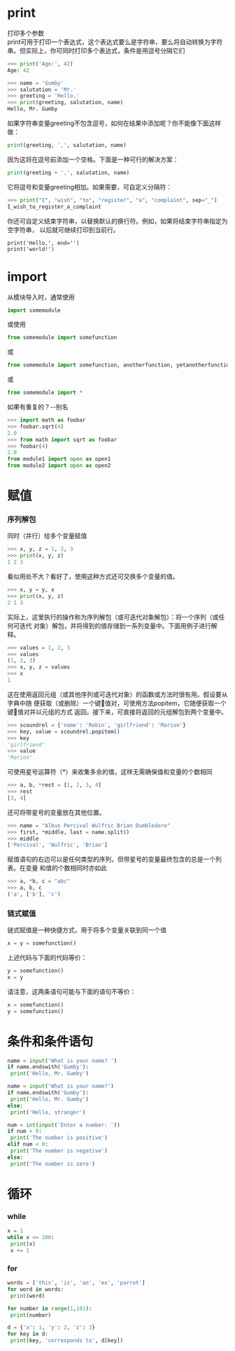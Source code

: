 # print
打印多个参数  
print可用于打印一个表达式，这个表达式要么是字符串，要么将自动转换为字符
串。但实际上，你可同时打印多个表达式，条件是用逗号分隔它们  
```py
>>> print('Age:', 42)
Age: 42 
```
```py
>>> name = 'Gumby'
>>> salutation = 'Mr.'
>>> greeting = 'Hello,'
>>> print(greeting, salutation, name)
Hello, Mr. Gumby
```
如果字符串变量greeting不包含逗号，如何在结果中添加呢？你不能像下面这样做：  
```py
print(greeting, ',', salutation, name)
```
因为这将在逗号前添加一个空格。下面是一种可行的解决方案：  
```py
print(greeting + ',', salutation, name)
```
它将逗号和变量greeting相加。如果需要，可自定义分隔符：  
```py
>>> print("I", "wish", "to", "register", "a", "complaint", sep="_")
I_wish_to_register_a_complaint
```
你还可自定义结束字符串，以替换默认的换行符。例如，如果将结束字符串指定为空字符串，
以后就可继续打印到当前行。  
```
print('Hello,', end='')
print('world!')
```

# import
从模块导入时，通常使用  
```py
import somemodule 
```
或使用
```py
from somemodule import somefunction  
```
或  
```py
from somemodule import somefunction, anotherfunction, yetanotherfunction  
```
或 
```py
from somemodule import *   
```
如果有重复的？--别名  
```py
>>> import math as foobar
>>> foobar.sqrt(4)
2.0 
>>> from math import sqrt as foobar
>>> foobar(4)
2.0 
from module1 import open as open1
from module2 import open as open2 
```

# 赋值
### 序列解包
同时（并行）给多个变量赋值  
```py
>>> x, y, z = 1, 2, 3
>>> print(x, y, z)
1 2 3 
```
看似用处不大？看好了，使用这种方式还可交换多个变量的值。  
```py
>>> x, y = y, x
>>> print(x, y, z)
2 1 3 
```
实际上，这里执行的操作称为序列解包（或可迭代对象解包）：将一个序列（或任何可迭代
对象）解包，并将得到的值存储到一系列变量中。下面用例子进行解释。  
```py
>>> values = 1, 2, 3
>>> values
(1, 2, 3)
>>> x, y, z = values
>>> x
1
```
这在使用返回元组（或其他序列或可迭代对象）的函数或方法时很有用。假设要从字典中随
便获取（或删除）一个键值对，可使用方法popitem，它随便获取一个键值对并以元组的方式
返回。接下来，可直接将返回的元组解包到两个变量中。  
```py
>>> scoundrel = {'name': 'Robin', 'girlfriend': 'Marion'}
>>> key, value = scoundrel.popitem()
>>> key
'girlfriend'
>>> value
'Marion' 
```
可使用星号运算符（*）来收集多余的值，这样无需确保值和变量的个数相同  
```py
>>> a, b, *rest = [1, 2, 3, 4]
>>> rest
[3, 4] 
```
还可将带星号的变量放在其他位置。  
```py
>>> name = "Albus Percival Wulfric Brian Dumbledore"
>>> first, *middle, last = name.split()
>>> middle
['Percival', 'Wulfric', 'Brian'] 
```
赋值语句的右边可以是任何类型的序列，但带星号的变量最终包含的总是一个列表。在变量
和值的个数相同时亦如此  
```py
>>> a, *b, c = "abc"
>>> a, b, c
('a', ['b'], 'c') 
```

### 链式赋值
链式赋值是一种快捷方式，用于将多个变量关联到同一个值  
```py
x = y = somefunction() 
```
上述代码与下面的代码等价：  
```py
y = somefunction()
x = y 
```
请注意，这两条语句可能与下面的语句不等价：  
```py
x = somefunction()
y = somefunction() 
```

# 条件和条件语句
```py
name = input('What is your name? ')
if name.endswith('Gumby'):
 print('Hello, Mr. Gumby') 
```

```py
name = input('What is your name?')
if name.endswith('Gumby'):
 print('Hello, Mr. Gumby')
else:
 print('Hello, stranger') 
```

```py
num = int(input('Enter a number: '))
if num > 0:
 print('The number is positive')
elif num < 0:
 print('The number is negative')
else:
 print('The number is zero') 
```

# 循环
### while
```py
x = 1
while x <= 100:
 print(x)
 x += 1
```

### for
```py
words = ['this', 'is', 'an', 'ex', 'parrot']
for word in words:
 print(word) 
```

```py
for number in range(1,101):
 print(number) 
```

```py
d = {'x': 1, 'y': 2, 'z': 3}
for key in d:
 print(key, 'corresponds to', d[key]) 
```
